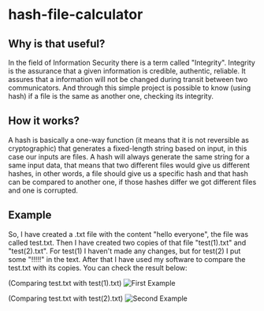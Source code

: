 # hash-file-calculator

## Why is that useful?

In the field of Information Security there is a term called "Integrity". Integrity is the assurance that a given information is credible, authentic, reliable. It assures that a information will not be changed during transit between two communicators. And through this simple project is possible to know (using hash) if a file is the same as another one, checking its integrity.

## How it works?

A hash is basically a one-way function (it means that it is not reversible as cryptographic) that generates a fixed-length string based on input, in this case our inputs are files. A hash will always generate the same string for a same input data, that means that two different files would give us different hashes, in other words, a file should give us a specific hash and that hash can be compared to another one, if those hashes differ we got different files and one is corrupted.

## Example

So, I have created a .txt file with the content "hello everyone", the file was called test.txt. Then I have created two copies of that file "test(1).txt" and "test(2).txt". For test(1) I haven't made any changes, but for test(2) I put some "!!!!!" in the text. After that I have used my software to compare the test.txt with its copies.
You can check the result below:


(Comparing test.txt with test(1).txt)
![First Example](https://i.imgur.com/KlSHb1m.png)



(Comparing test.txt with test(2).txt)
![Second Example](https://i.imgur.com/vKUDuo4.png)
